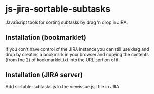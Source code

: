 js-jira-sortable-subtasks
=========================

JavaScript tools for sorting subtasks by drag 'n drop in JIRA.

## Installation (bookmarklet)
If you don't have control of the JIRA instance you can still use drag and drop by creating a bookmark in your browser and copying the contents (from line 2) of bookmarklet.txt into the URL portion of it.

## Installation (JIRA server)
Add sortable-subtasks.js to the viewissue.jsp file in JIRA.